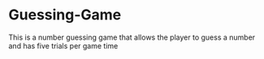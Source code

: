 # Guessing-Game
This is a number guessing game that allows the player to guess a number and has five trials per game time
